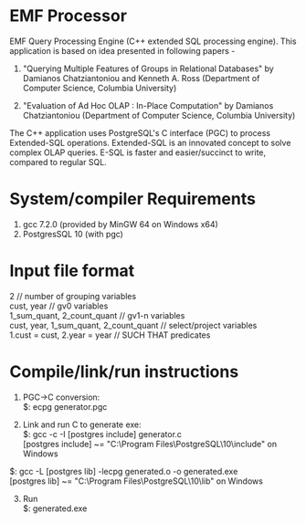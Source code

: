# EMF Processor
EMF Query Processing Engine (C++ extended SQL processing engine). This application is based on idea presented in following papers -
1. "Querying Multiple Features of Groups in Relational Databases" by Damianos Chatziantoniou and Kenneth A. Ross (Department of Computer Science, Columbia University)

2. "Evaluation of Ad Hoc OLAP : In-Place Computation" by Damianos Chatziantoniou (Department of Computer Science, Columbia University)

The C++ application uses PostgreSQL's C interface (PGC) to process Extended-SQL operations. Extended-SQL is an innovated concept to solve complex OLAP queries. E-SQL is faster and easier/succinct to write, compared to regular SQL.  

# System/compiler Requirements 
1. gcc 7.2.0 (provided by MinGW 64 on Windows x64)
2. PostgresSQL 10 (with pgc)

# Input file format
2						                                // number of grouping variables  
cust, year					                        // gv0 variables  
1_sum_quant, 2_count_quant			            // gv1-n variables  
cust, year, 1_sum_quant, 2_count_quant		  // select/project variables  
1.cust = cust, 2.year = year			          // SUCH THAT predicates  

# Compile/link/run instructions
1. PGC->C conversion:    
$: ecpg generator.pgc  

2. Link and run C to generate exe:  
$: gcc -c -I [postgres include] generator.c   
[postgres include] ~= "C:\Program Files\PostgreSQL\10\include" on Windows  

$: gcc -L [postgres lib] -lecpg generated.o -o generated.exe  
[postgres lib] ~= "C:\Program Files\PostgreSQL\10\lib" on Windows  

3. Run  
$: generated.exe  
